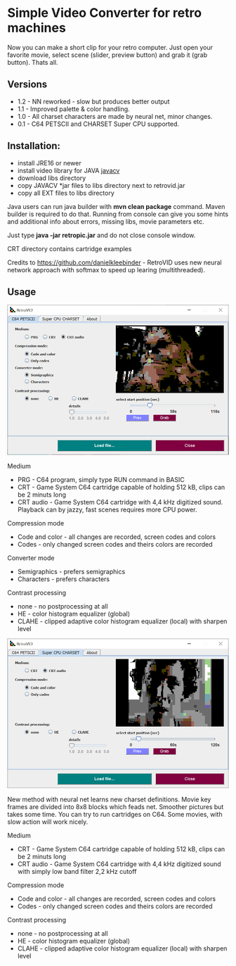 # Simple Video Converter for retro machines

Now you can make a short clip for your retro computer. Just open your favorite movie, select scene (slider, preview button) and grab it (grab button). Thats all.

## Versions

* 1.2 - NN reworked - slow but produces better output
* 1.1 - Improved palette & color handling.
* 1.0 - All charset characters are made by neural net, minor changes.
* 0.1 - C64 PETSCII and CHARSET Super CPU supported.

## Installation: 

* install JRE16 or newer
* install video library for JAVA [javacv](https://sourceforge.net/projects/javacv.mirror/)
* download libs directory
* copy JAVACV *jar files to libs directory next to retrovid.jar 
* copy all EXT files to libs directory

Java users can run java builder with <b>mvn clean package</b> command. Maven builder is required to do that. Running from console can give you some hints and additional info about errors, missing libs, movie parameters etc.

Just type <b>java -jar retropic.jar</b> and do not close console window.

CRT directory contains cartridge examples

Credits to https://github.com/danielkleebinder - RetroVID uses new neural network approach with softmax to speed up learing (multithreaded).

## Usage

![C64 Petscii](c64petscii.png)

Medium

- PRG - C64 program, simply type RUN command in BASIC
- CRT - Game System C64 cartridge capable of holding 512 kB, clips can be 2 minuts long
- CRT audio - Game System C64 cartridge with 4,4 kHz digitized sound. Playback can by jazzy, fast scenes requires more CPU power.
 
Compression mode

- Code and color - all changes are recorded, screen codes and colors
- Codes - only changed screen codes and theirs colors are recorded

Converter mode

- Semigraphics - prefers semigraphics
- Characters - prefers characters

Contrast processing

- none - no postprocessing at all
- HE - color histogram equalizer (global)
- CLAHE - clipped adaptive color histogram equalizer (local) with sharpen level 

![Super CPU Charset](retrovid.png)

New method with neural net learns new charset definitions. Movie key frames are divided into 8x8 blocks which feads net. Smoother pictures but takes some time. You can try to run cartridges on C64. Some movies, with slow action will work nicely. 

Medium

- CRT - Game System C64 cartridge capable of holding 512 kB, clips can be 2 minuts long
- CRT audio - Game System C64 cartridge with 4,4 kHz digitized sound with simply low band filter 2,2 kHz cutoff
 
Compression mode

- Code and color - all changes are recorded, screen codes and colors
- Codes - only changed screen codes and theirs colors are recorded

Contrast processing

- none - no postprocessing at all
- HE - color histogram equalizer (global)
- CLAHE - clipped adaptive color histogram equalizer (local) with sharpen level 

